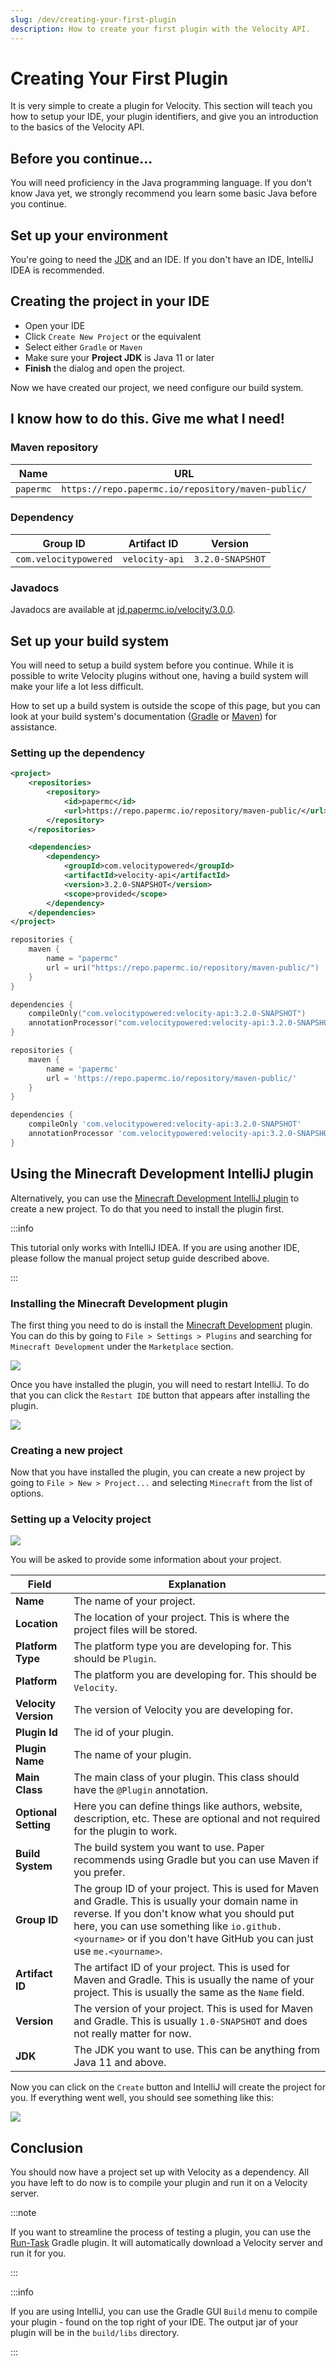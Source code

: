```yaml
---
slug: /dev/creating-your-first-plugin
description: How to create your first plugin with the Velocity API.
---
```


# Creating Your First Plugin

It is very simple to create a plugin for Velocity. This section will teach you how to setup your
IDE, your plugin identifiers, and give you an introduction to the basics of the Velocity API.

## Before you continue...

You will need proficiency in the Java programming language. If you don't know Java yet, we strongly
recommend you learn some basic Java before you continue.

## Set up your environment

You're going to need the [JDK](/misc/java-install) and an IDE. If you don't have an IDE, IntelliJ
IDEA is recommended.

## Creating the project in your IDE

- Open your IDE
- Click `Create New Project` or the equivalent
- Select either `Gradle` or `Maven`
- Make sure your **Project JDK** is Java 11 or later
- **Finish** the dialog and open the project.

Now we have created our project, we need configure our build system.

## I know how to do this. Give me what I need!

### Maven repository

| Name      | URL                                                |
| --------- | -------------------------------------------------- |
| `papermc` | `https://repo.papermc.io/repository/maven-public/` |

### Dependency

| Group ID              | Artifact ID    | Version          |
| --------------------- | -------------- | ---------------- |
| `com.velocitypowered` | `velocity-api` | `3.2.0-SNAPSHOT` |

### Javadocs

Javadocs are available at [jd.papermc.io/velocity/3.0.0](https://jd.papermc.io/velocity/3.0.0).

## Set up your build system

You will need to setup a build system before you continue. While it is possible to write Velocity
plugins without one, having a build system will make your life a lot less difficult.

How to set up a build system is outside the scope of this page, but you can look at your build
system's documentation ([Gradle](https://docs.gradle.org/current/userguide/userguide.html) or
[Maven](https://maven.apache.org/guides/getting-started/index.html)) for assistance.

### Setting up the dependency

<Tabs groupId="author-front-matter">
  <TabItem value="maven" label="Maven POM">

```xml name="pom.xml"
<project>
    <repositories>
        <repository>
            <id>papermc</id>
            <url>https://repo.papermc.io/repository/maven-public/</url>
        </repository>
    </repositories>

    <dependencies>
        <dependency>
            <groupId>com.velocitypowered</groupId>
            <artifactId>velocity-api</artifactId>
            <version>3.2.0-SNAPSHOT</version>
            <scope>provided</scope>
        </dependency>
    </dependencies>
</project>
```

  </TabItem>
  <TabItem value="gradle-kotlin" label="Gradle Kotlin DSL" default>

```kotlin name="build.gradle.kts"
repositories {
    maven {
        name = "papermc"
        url = uri("https://repo.papermc.io/repository/maven-public/")
    }
}

dependencies {
    compileOnly("com.velocitypowered:velocity-api:3.2.0-SNAPSHOT")
    annotationProcessor("com.velocitypowered:velocity-api:3.2.0-SNAPSHOT")
}
```

  </TabItem>
  <TabItem value="gradle-groovy" label="Gradle Groovy DSL">

```groovy name="build.gradle"
repositories {
    maven {
        name = 'papermc'
        url = 'https://repo.papermc.io/repository/maven-public/'
    }
}

dependencies {
    compileOnly 'com.velocitypowered:velocity-api:3.2.0-SNAPSHOT'
    annotationProcessor 'com.velocitypowered:velocity-api:3.2.0-SNAPSHOT'
}
```

  </TabItem>
</Tabs>

## Using the Minecraft Development IntelliJ plugin

Alternatively, you can use the [Minecraft Development IntelliJ plugin](https://plugins.jetbrains.com/plugin/8327-minecraft-development)
to create a new project. To do that you need to install the plugin first.

:::info

This tutorial only works with IntelliJ IDEA. If you are using another IDE, please follow the manual project setup guide described above.

:::

### Installing the Minecraft Development plugin

The first thing you need to do is install the [Minecraft Development](https://plugins.jetbrains.com/plugin/8327-minecraft-development) plugin.
You can do this by going to `File > Settings > Plugins` and searching for `Minecraft Development` under the `Marketplace` section.

![](assets/installing-plugin.png)

Once you have installed the plugin, you will need to restart IntelliJ.
To do that you can click the `Restart IDE` button that appears after installing the plugin.

![](assets/restart-ide.png)

### Creating a new project

Now that you have installed the plugin, you can create a new project by going to `File > New > Project...` and selecting `Minecraft` from the list of options.

### Setting up a Velocity project

![](assets/new-project-velocity.png)

You will be asked to provide some information about your project.

| Field                | Explanation                                                                                                                                                                                                                                                               |
|----------------------|---------------------------------------------------------------------------------------------------------------------------------------------------------------------------------------------------------------------------------------------------------------------------|
| **Name**             | The name of your project.                                                                                                                                                                                                                                                 |
| **Location**         | The location of your project. This is where the project files will be stored.                                                                                                                                                                                             |
| **Platform Type**    | The platform type you are developing for. This should be `Plugin`.                                                                                                                                                                                                        |
| **Platform**         | The platform you are developing for. This should be `Velocity`.                                                                                                                                                                                                           |
| **Velocity Version** | The version of Velocity you are developing for.                                                                                                                                                                                                                           |
| **Plugin Id**        | The id of your plugin.                                                                                                                                                                                                                                                    |
| **Plugin Name**      | The name of your plugin.                                                                                                                                                                                                                                                  |
| **Main Class**       | The main class of your plugin. This class should have the `@Plugin` annotation.                                                                                                                                                                                           |
| **Optional Setting** | Here you can define things like authors, website, description, etc. These are optional and not required for the plugin to work.                                                                                                                                           |
| **Build System**     | The build system you want to use. Paper recommends using Gradle but you can use Maven if you prefer.                                                                                                                                                                      |
| **Group ID**         | The group ID of your project. This is used for Maven and Gradle. This is usually your domain name in reverse. If you don't know what you should put here, you can use something like `io.github.<yourname>` or if you don't have GitHub you can just use `me.<yourname>`. |
| **Artifact ID**      | The artifact ID of your project. This is used for Maven and Gradle. This is usually the name of your project. This is usually the same as the `Name` field.                                                                                                               |
| **Version**          | The version of your project. This is used for Maven and Gradle. This is usually `1.0-SNAPSHOT` and does not really matter for now.                                                                                                                                        |
| **JDK**              | The JDK you want to use. This can be anything from Java 11 and above.                                                                                                                                                                                                     |

Now you can click on the `Create` button and IntelliJ will create the project for you.
If everything went well, you should see something like this:

![](assets/velocity-plugin-overview.png)

## Conclusion

You should now have a project set up with Velocity as a dependency.
All you have left to do now is to compile your plugin and run it on a Velocity server.

:::note

If you want to streamline the process of testing a plugin, you can use the [Run-Task](https://github.com/jpenilla/run-task) Gradle plugin.
It will automatically download a Velocity server and run it for you.

:::

:::info

If you are using IntelliJ, you can use the Gradle GUI `Build` menu to compile your plugin - found on the top right of your IDE.
The output jar of your plugin will be in the `build/libs` directory.

:::
